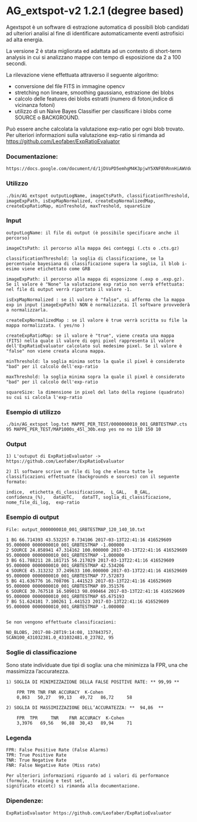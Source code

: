 # AG_extspot-v2 1.2.1 (degree based)

Agextspot è un software di estrazione automatica di possibili blob candidati ad ulteriori analisi al fine di identificare automaticamente eventi astrofisici ad alta energia.

La versione 2 è stata migliorata ed adattata ad un contesto di short-term analysis in cui si analizzano mappe con tempo di esposizione da 2 a 100 secondi. 

La rilevazione viene effettuata attraverso il seguente algoritmo:
* conversione del file FITS in immagine opencv
* stretching non lineare, smoothing gaussiano, estrazione dei blobs
* calcolo delle features dei blobs estratti (numero di fotoni,indice di vicinanza fotoni)
* utilizzo di un Naive Bayes Classifier per classificare i blobs come SOURCE o BACKGROUND.
		  
Può essere anche calcolata la valutazione exp-ratio per ogni blob trovato. Per ulteriori informazioni sulla valutazione exp-ratio si rimanda ad https://github.com/Leofaber/ExpRatioEvaluator

### Documentazione: 
	
	https://docs.google.com/document/d/1jDVoPD5emhgM4K3pjwY5XNF0hRnnHiAWVdoTvMgOEwk/edit#heading=h.568bs0t6yg27

### Utilizzo

	./bin/AG_extspot outputLogName, imageCtsPath, classificationThreshold, imageExpPath, isExpMapNormalized, createExpNormalizedMap, createExpRatioMap, minTreshold, maxTreshold, squareSize
	

### Input

	outputLogName: il file di output (è possibile specificare anche il percorso) 
	
	imageCtsPath: il percorso alla mappa dei conteggi (.cts o .cts.gz) 

	classificationThreshold: la soglia di classificazione, se la percentuale bayesiana di classificazione supera la soglia, il blob i-esimo viene etichettato come GRB

	imageExpPath: il percorso alla mappa di esposizone (.exp o .exp.gz). Se il valore è "None" la valutazione exp ratio non verrà effettuata: nel file di output verrà riportato il valore -1.
	
	isExpMapNormalized : se il valore è "false", si afferma che la mappa exp in input (imageExpPath) NON è normalizzata. Il software provvederà a normalizzarla.
	
	createExpNormalizedMap : se il valore è true verrà scritta su file la mappa normalizzata. ( yes/no ) 

	createExpRatioMap: se il valore è "true", viene creata una mappa (FITS) nella quale il valore di ogni pixel rappresenta il valore dell'ExpRatioEvaluator calcolato sul medesimo pixel. Se il valore è "false" non viene creata alcuna mappa.

	minThreshold: la soglia minima sotto la quale il pixel è considerato "bad" per il calcolo dell'exp-ratio 
	
	maxThreshold: la soglia minima sopra la quale il pixel è considerato "bad" per il calcolo dell'exp-ratio
	
	squareSize: la dimensione in pixel del lato della regione (quadrato) su cui si calcola l'exp-ratio
	
### Esempio di utilizzo

	./bin/AG_extspot log.txt MAPPE_PER_TEST/0000000010_001_GRBTESTMAP.cts 95 MAPPE_PER_TEST/MAP1000s_45l_30b.exp yes no no 110 150 10
 	

### Output

	1) L'outuput di ExpRatioEvaluator -> https://github.com/Leofaber/ExpRatioEvaluator	

	2) Il software scrive un file di log che elenca tutte le classificazioni effettuate (backgrounds e sources) con il seguente formato:	

	indice,  etichetta_di_classificazione,  L_GAL,   B_GAL,   confidenza_(%),   dataUTC,   dataTT, soglia_di_classificazione,  nome_file_di_log,  exp-ratio     

	
### Esempio di output

	File: output_0000000010_001_GRBTESTMAP_120_140_10.txt

	1 BG 66.714393 43.532257 0.734106 2017-03-13T22:41:16 416529609 95.000000 0000000010_001_GRBTESTMAP -1.000000
	2 SOURCE 24.858941 47.314162 100.000000 2017-03-13T22:41:16 416529609 95.000000 0000000010_001_GRBTESTMAP -1.000000
	3 BG 61.788211 28.181715 56.217029 2017-03-13T22:41:16 416529609 95.000000 0000000010_001_GRBTESTMAP 42.534206
	4 SOURCE 45.313232 37.249633 100.000000 2017-03-13T22:41:16 416529609 95.000000 0000000010_001_GRBTESTMAP 77.572873
	5 BG 41.636776 16.708706 1.441523 2017-03-13T22:41:16 416529609 95.000000 0000000010_001_GRBTESTMAP 89.351576
	6 SOURCE 30.767518 16.509013 98.090464 2017-03-13T22:41:16 416529609 95.000000 0000000010_001_GRBTESTMAP 65.675193
	7 BG 51.624101 7.100261 1.441523 2017-03-13T22:41:16 416529609 95.000000 0000000010_001_GRBTESTMAP -1.000000


	Se non vengono effettuate classificazioni:
	
	NO_BLOBS, 2017-08-28T19:14:08, 137843757, SCAN100_431032381.0_431032481.0_23782, 95



### Soglie di classificazione

Sono state individuate due tipi di soglia: una che minimizza la FPR, una che massimizza l’accuratezza.

	1) SOGLIA DI MINIMIZZAZIONE DELLA FALSE POSITIVE RATE: ** 99,99 **

		FPR	TPR	TNR	FNR	ACCURACY  K-Cohen
		0,863   50,27   99,13   49,72   86,72	  58	

	2) SOGLIA DI MASSIMIZZAZIONE DELL’ACCURATEZZA: **  94,86  **

		FPR	 TPR	 TNR	FNR	ACCURACY  K-Cohen  
		3,3976	 69,56	 96,88	30,43	89,94	  71	   

### Legenda

	FPR: False Positive Rate (False Alarms)
	TPR: True Positive Rate
	TNR: True Negative Rate
	FNR: False Negative Rate (Miss rate)

	Per ulteriori informazioni riguardo ad i valori di performance (formule, training e test set,
	significato etcetc) si rimanda alla documentazione.
	
### Dipendenze:

	ExpRatioEvaluator https://github.com/Leofaber/ExpRatioEvaluator
